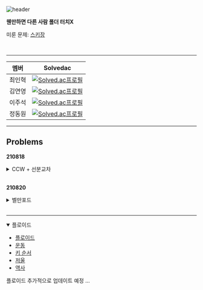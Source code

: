 ![header](https://capsule-render.vercel.app/api?type=waving&height=200&text=ALPS%20Algorithm%20Study&color=50bcdf&fontColor=FFFFFF&fontSize=35&fontAlignY=35&descAlign=66&descAlignY=48)

**웬만하면 다른 사람 폴더 터치X**

미룬 문제: [스키장](https://www.acmicpc.net/problem/22358)

<br>

---

| 멤버   | Solvedac                                                                                                       |
| ------ | -------------------------------------------------------------------------------------------------------------- |
| 최인혁 | [![Solved.ac프로필](http://mazassumnida.wtf/api/mini/generate_badge?boj=inhyuk05)](https://solved.ac/inhyuk05) |
| 김연영 | [![Solved.ac프로필](http://mazassumnida.wtf/api/mini/generate_badge?boj=brixno)](https://solved.ac/brixno)     |
| 이주석 | [![Solved.ac프로필](http://mazassumnida.wtf/api/mini/generate_badge?boj=1231js)](https://solved.ac/1231js)     |
| 정동원 | [![Solved.ac프로필](http://mazassumnida.wtf/api/mini/generate_badge?boj=tuna1210)](https://solved.ac/tuna1210) |

---

## Problems

**210818**

<details>
    <summary>CCW + 선분교차</summary>
    <div markdown="1">
        <ul>
            <li><a href=https://www.acmicpc.net/problem/17386>선분교차1</a></li>
            <li><a href=https://www.acmicpc.net/problem/17387>선분교차2</a></li>
            <li><a href=https://www.acmicpc.net/problem/12781>PIZZA ALVOLOC</a></li>
            <li><a href=https://www.acmicpc.net/problem/2162>선분그룹</a></li>
            <li><a href=https://www.acmicpc.net/problem/6439>교차</a></li>
            <li><a href=https://www.acmicpc.net/problem/10255>교차점</a></li>
        </ul>
    </div>
</details>
<br>

**210820**

<details>
    <summary>벨만포드</summary>
    <div markdown="1">
        <ul>
            <li><a href=https://www.acmicpc.net/problem/11657>타임머신</a></li>
            <li><a href=https://www.acmicpc.net/problem/1865>웜홀</a></li>
            <li><a href=https://www.acmicpc.net/problem/1219>오민식의 고민 - 주의</a></li>
            <li><a href=https://www.acmicpc.net/problem/1738>골목길 - 주의</a></li>
            <li><a href=https://www.acmicpc.net/problem/3860>할로윈 묘지</a></li>
            <li><a href=https://www.acmicpc.net/problem/13907>세금</a></li>
        </ul>
    </div>
</details>
<br>

---

<details open>
    <summary>플로이드</summary>
    <div markdown="1">
        <ul>
            <li><a href=https://www.acmicpc.net/problem11404/>플로이드</a></li>
            <li><a href=https://www.acmicpc.net/problem/1956>운동</a></li>
            <li><a href=https://www.acmicpc.net/problem/2458>키 순서</a></li>
            <li><a href=https://www.acmicpc.net/problem/10159>저울</a></li>
            <li><a href=https://www.acmicpc.net/problem/1613>역사</a></li>
            <!-- <li><a href=https://www.acmicpc.net/problem/></a></li> -->
        </ul>
    </div>
</details>
플로이드 추가적으로 업데이트 예정 ...
